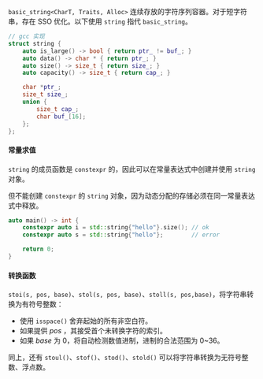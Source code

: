 `basic_string<CharT, Traits, Alloc>` 连续存放的字符序列容器。对于短字符串，存在 SSO 优化。以下使用 `string` 指代 `basic_string`。

```cpp
// gcc 实现
struct string {
    auto is_large() -> bool { return ptr_ != buf_; }
    auto data() -> char * { return ptr_; }
    auto size() -> size_t { return size_; }
    auto capacity() -> size_t { return cap_; }

    char *ptr_;
    size_t size_;
    union {
        size_t cap_;
        char buf_[16];
    };
};
```

#### 常量求值

`string` 的成员函数是 `constexpr` 的，因此可以在常量表达式中创建并使用 `string` 对象。

但不能创建 `constexpr` 的 `string` 对象，因为动态分配的存储必须在同一常量表达式中释放。

```cpp
auto main() -> int {
    constexpr auto i = std::string{"hello"}.size();	// ok
    constexpr auto s = std::string{"hello"};  		// error

    return 0;
}
```

#### 转换函数

`stoi(s, pos, base)`、`stol(s, pos, base)`、`stoll(s, pos,base)`，将字符串转换为有符号整数：

* 使用 `isspace()` 舍弃起始的所有非空白符。
* 如果提供 _pos_ ，其接受首个未转换字符的索引。
* 如果 _base_ 为 0，将自动检测数值进制，进制的合法范围为 0~36。

同上，还有 `stoul()`、`stof()`、`stod()`、`stold()` 可以将字符串转换为无符号整数、浮点数。

